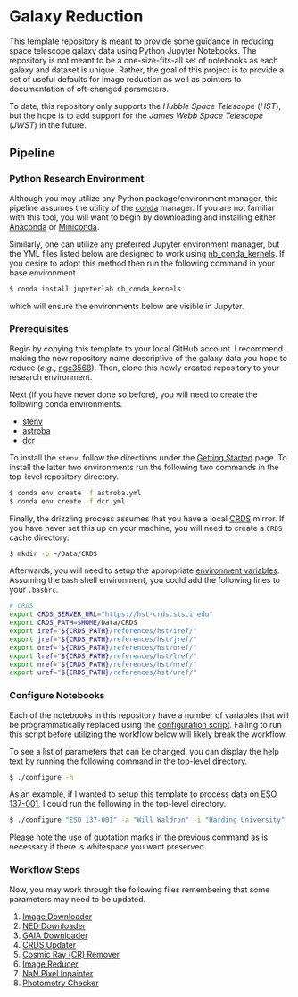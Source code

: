 # Galaxy Reduction

This template repository is meant to provide some guidance in reducing space telescope galaxy data
using Python Jupyter Notebooks. The repository is not meant to be a one-size-fits-all set of
notebooks as each galaxy and dataset is unique. Rather, the goal of this project is to provide a
set of useful defaults for image reduction as well as pointers to documentation of oft-changed
parameters.

To date, this repository only supports the *Hubble Space Telescope* (*HST*), but the hope is to add
support for the *James Webb Space Telescope* (*JWST*) in the future.

## Pipeline

### Python Research Environment

Although you may utilize any Python package/environment manager, this pipeline assumes the utility
of the [conda](https://conda.io/) manager. If you are not familiar with this tool, you will want
to begin by downloading and installing either
[Anaconda](https://docs.anaconda.com/free/anaconda/install/index.html) or
[Miniconda](https://docs.conda.io/en/latest/miniconda.html).

Similarly, one can utilize any preferred Jupyter environment manager, but the YML files listed below
are designed to work using
[nb_conda_kernels](https://github.com/Anaconda-Platform/nb_conda_kernels). If you desire to adopt
this method then run the following command in your base environment

```bash
$ conda install jupyterlab nb_conda_kernels
```

which will ensure the environments below are visible in Jupyter.

### Prerequisites

Begin by copying this template to your local GitHub account. I recommend making the new repository
name descriptive of the galaxy data you hope to reduce (*e.g.*,
[ngc3568](https://github.com/wwaldron/ngc3568)). Then, clone this newly created repository to your
research environment.

Next (if you have never done so before), you will need to create the following conda environments.

* [stenv](https://stenv.readthedocs.io/en/latest/index.html)
* [astroba](astroba.yml)
* [dcr](dcr.yml)

To install the `stenv`, follow the directions under the
[Getting Started](https://stenv.readthedocs.io/en/latest/getting_started.html) page. To install the
latter two environments run the following two commands in the top-level repository directory.

```bash
$ conda env create -f astroba.yml
$ conda env create -f dcr.yml
```

Finally, the drizzling process assumes that you have a local
[CRDS](https://hst-crds.stsci.edu/static/users_guide/overview.html) mirror. If you have never set
this up on your machine, you will need to create a `CRDS` cache directory.

```bash
$ mkdir -p ~/Data/CRDS
```

Afterwards, you will need to setup the appropriate
[environment variables](https://hst-crds.stsci.edu/static/users_guide/environment.html). Assuming
the `bash` shell environment, you could add the following lines to your `.bashrc`.

```bash
# CRDS
export CRDS_SERVER_URL="https://hst-crds.stsci.edu"
export CRDS_PATH=$HOME/Data/CRDS
export iref="${CRDS_PATH}/references/hst/iref/"
export jref="${CRDS_PATH}/references/hst/jref/"
export oref="${CRDS_PATH}/references/hst/oref/"
export lref="${CRDS_PATH}/references/hst/lref/"
export nref="${CRDS_PATH}/references/hst/nref/"
export uref="${CRDS_PATH}/references/hst/uref/"
```

### Configure Notebooks

Each of the notebooks in this repository have a number of variables that will be programmatically
replaced using the [configuration script](configure.py). Failing to run this script before utilizing
the workflow below will likely break the workflow.

To see a list of parameters that can be changed, you can display the help text by running the
following command in the top-level directory.

```bash
$ ./configure -h
```

As an example, if I wanted to setup this template to process data on
[ESO 137-001](https://en.wikipedia.org/wiki/ESO_137-001), I could run the following in the top-level
directory.

```bash
$ ./configure "ESO 137-001" -a "Will Waldron" -i "Harding University"
```

Please note the use of quotation marks in the previous command as is necessary if there is
whitespace you want preserved.

### Workflow Steps

Now, you may work through the following files remembering that some parameters may need to be
updated.

1. [Image Downloader](Images/ImageDownloader.ipynb)
1. [NED Downloader](Data/NED/NED_InfoDownloader.ipynb)
1. [GAIA Downloader](Data/GAIA/GAIA_Downloader.ipynb)
1. [CRDS Updater](Images/update_crds.sh)
1. [Cosmic Ray (CR) Remover](Images/DeepCR-Remover.ipynb)
1. [Image Reducer](Images/ImageReducer.ipynb)
1. [NaN Pixel Inpainter](Images/ProcessedImages/HST/PythonNotebooks/DrizzledInpainter.ipynb)
1. [Photometry Checker](Images/ProcessedImages/HST/PythonNotebooks/PhotometryChecker.ipynb)
